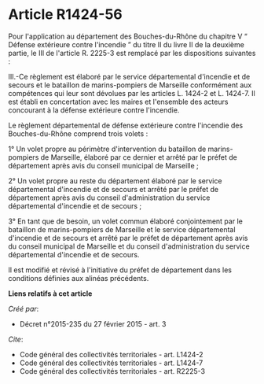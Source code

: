 # Article R1424-56

Pour l'application au département des Bouches-du-Rhône du chapitre V “ Défense extérieure contre l'incendie ” du titre II du
livre II de la deuxième partie, le III de l'article R. 2225-3 est remplacé par les dispositions suivantes : 

III.-Ce règlement est élaboré par le service départemental d'incendie et de secours et le bataillon de marins-pompiers de
Marseille conformément aux compétences qui leur sont dévolues par les articles L. 1424-2 et L. 1424-7. Il est établi en
concertation avec les maires et l'ensemble des acteurs concourant à la défense extérieure contre l'incendie. 

Le règlement départemental de défense extérieure contre l'incendie des Bouches-du-Rhône comprend trois volets : 

1° Un volet propre au périmètre d'intervention du bataillon de marins-pompiers de Marseille, élaboré par ce dernier et arrêté
par le préfet de département après avis du conseil municipal de Marseille ; 

2° Un volet propre au reste du département élaboré par le service départemental d'incendie et de secours et arrêté par le
préfet de département après avis du conseil d'administration du service départemental d'incendie et de secours ; 

3° En tant que de besoin, un volet commun élaboré conjointement par le bataillon de marins-pompiers de Marseille et le
service départemental d'incendie et de secours et arrêté par le préfet de département après avis du conseil municipal de
Marseille et du conseil d'administration du service départemental d'incendie et de secours. 

Il est modifié et révisé à l'initiative du préfet de département dans les conditions définies aux alinéas précédents.

**Liens relatifs à cet article**

_Créé par_:

  - Décret n°2015-235 du 27 février 2015 - art. 3

_Cite_:

  - Code général des collectivités territoriales - art. L1424-2
  - Code général des collectivités territoriales - art. L1424-7
  - Code général des collectivités territoriales - art. R2225-3
